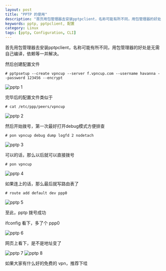 ```yaml
---
layout: post
title: "PPTP 的使用"
description: "首页用包管理器去安装pptpclient，名称可能有所不同，用包管理器的好处是无需自己编译，依赖等一并解决"
keywords: pptp, pptpclient, 配置
category: Linux
tags: [pptp, Configuration, CLI]
---
```


首先用包管理器去安装pptpclient，名称可能有所不同，用包管理器的好处是无需自己编译，依赖等一并解决。

然后创建配置文件

    # pptpsetup --create vpncup --server f.vpncup.com --username havanna --password 123456 --encrypt

![pptp 1](http://cdn.09hd.com/images/2011/08/1.png "pptp 1")

<!-- more -->
完毕后的配置文件类似于

    # cat /etc/ppp/peers/vpncup

![pptp 2](http://cdn.09hd.com/images/2011/08/2.png "pptp 2")

然后开始拨号，第一次最好打开debug模式方便排查

    # pon vpncup debug dump logfd 2 nodetach

![pptp 3](http://cdn.09hd.com/images/2011/08/3.png "pptp 3")

可以的话，那么以后就可以直接拨号

    # pon vpncup

![pptp 4](http://cdn.09hd.com/images/2011/08/4.png "pptp 4")

如果连上的话，那么最后就写路由表了

    # route add default dev ppp0

![pptp 5](http://cdn.09hd.com/images/2011/08/5.png "pptp 5")

至此，pptp 拨号成功

ifconfig 看下，多了个 ppp0

![pptp 6](http://cdn.09hd.com/images/2011/08/6.png "pptp 6")

网页上看下，是不是地址变了

![pptp 7](http://cdn.09hd.com/images/2011/08/7.png "pptp 7")
![pptp 8](http://cdn.09hd.com/images/2011/08/8.png "pptp 8")

如果大家有什么好的免费的 vpn，推荐下哇
